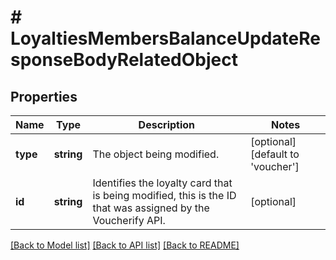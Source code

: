 # # LoyaltiesMembersBalanceUpdateResponseBodyRelatedObject

## Properties

Name | Type | Description | Notes
------------ | ------------- | ------------- | -------------
**type** | **string** | The object being modified. | [optional] [default to 'voucher']
**id** | **string** | Identifies the loyalty card that is being modified, this is the ID that was assigned by the Voucherify API. | [optional]

[[Back to Model list]](../../README.md#models) [[Back to API list]](../../README.md#endpoints) [[Back to README]](../../README.md)
